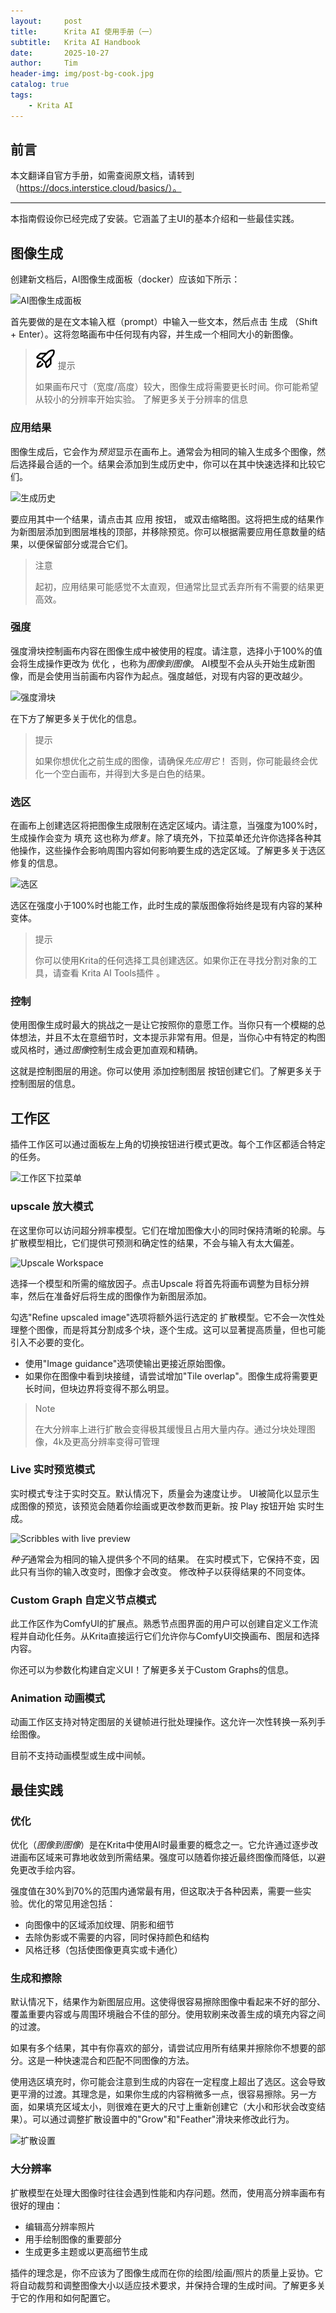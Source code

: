 ```yaml
---
layout:     post
title:      Krita AI 使用手册（一）
subtitle:   Krita AI Handbook
date:       2025-10-27
author:     Tim
header-img: img/post-bg-cook.jpg
catalog: true
tags:
    - Krita AI
---
```


## 前言

本文翻译自官方手册，如需查阅原文档，请转到（https://docs.interstice.cloud/basics/）。

---

本指南假设你已经完成了安装。它涵盖了主UI的基本介绍和一些最佳实践。

## 图像生成

创建新文档后，AI图像生成面板（docker）应该如下所示：

![AI图像生成面板](https://docs.interstice.cloud/_astro/generation-docker.Cwwncv1X_Z22EAIw.webp)

首先要做的是在文本输入框（prompt）中输入一些文本，然后点击 生成 （Shift + Enter）。这将忽略画布中任何现有内容，并生成一个相同大小的新图像。

> ![提示](https://raw.githubusercontent.com/freewithyou/freewithyou.github.io/master/img/Tip.svg) 提示
> 
> 如果画布尺寸（宽度/高度）较大，图像生成将需要更长时间。你可能希望从较小的分辨率开始实验。 了解更多关于分辨率的信息

### 应用结果

图像生成后，它会作为*预览*显示在画布上。通常会为相同的输入生成多个图像，然后选择最合适的一个。结果会添加到生成历史中，你可以在其中快速选择和比较它们。

![生成历史](https://docs.interstice.cloud/_astro/generation-history.cCeBQZxm_2rOnca.webp)

要应用其中一个结果，请点击其 应用 按钮， 或双击缩略图。这将把生成的结果作为新图层添加到图层堆栈的顶部，并移除预览。你可以根据需要应用任意数量的结果，以便保留部分或混合它们。

> 注意
> 
> 起初，应用结果可能感觉不太直观，但通常比显式丢弃所有不需要的结果更高效。

### 强度

强度滑块控制画布内容在图像生成中被使用的程度。请注意，选择小于100%的值会将生成操作更改为 优化 ，也称为*图像到图像*。 AI模型不会从头开始生成新图像，而是会使用当前画布内容作为起点。强度越低，对现有内容的更改越少。

![强度滑块](https://docs.interstice.cloud/_astro/strength-slider.BZz0yTJw_ZdknNI.webp)

在下方了解更多关于优化的信息。

> 提示
> 
> 如果你想优化之前生成的图像，请确保*先应用它*！ 否则，你可能最终会优化一个空白画布，并得到大多是白色的结果。

### 选区

在画布上创建选区将把图像生成限制在选定区域内。请注意，当强度为100%时，生成操作会变为 填充 这也称为*修复*。除了填充外，下拉菜单还允许你选择各种其他操作，这些操作会影响周围内容如何影响要生成的选定区域。了解更多关于选区修复的信息。

![选区](https://docs.interstice.cloud/_astro/selections.BzFeHP9k_Ip1D3.webp)

选区在强度小于100%时也能工作，此时生成的蒙版图像将始终是现有内容的某种变体。

> 提示
> 
> 你可以使用Krita的任何选择工具创建选区。如果你正在寻找分割对象的工具，请查看 Krita AI Tools插件 。

### 控制

使用图像生成时最大的挑战之一是让它按照你的意愿工作。当你只有一个模糊的总体想法，并且不太在意细节时，文本提示非常有用。但是，当你心中有特定的构图或风格时，通过*图像*控制生成会更加直观和精确。

这就是控制图层的用途。你可以使用 添加控制图层 按钮创建它们。了解更多关于控制图层的信息。

## 工作区

插件工作区可以通过面板左上角的切换按钮进行模式更改。每个工作区都适合特定的任务。

![工作区下拉菜单](https://docs.interstice.cloud/_astro/workspaces-dropdown.DwwTYEEu_e0FCt.webp)

### upscale 放大模式

在这里你可以访问超分辨率模型。它们在增加图像大小的同时保持清晰的轮廓。与扩散模型相比，它们提供可预测和确定性的结果，不会与输入有太大偏差。

![Upscale Workspace](https://docs.interstice.cloud/_astro/upscale-workspace.DPIU2Zpf_1AEF6j.webp)

选择一个模型和所需的缩放因子。点击Upscale 将首先将画布调整为目标分辨率，然后在准备好后将生成的图像作为新图层添加。

勾选"Refine upscaled image"选项将额外运行选定的 扩散模型。它不会一次性处理整个图像，而是将其分割成多个块，逐个生成。这可以显著提高质量，但也可能引入不必要的变化。

+   使用"Image guidance"选项使输出更接近原始图像。
+   如果你在图像中看到块接缝，请尝试增加"Tile overlap"。图像生成将需要更长时间，但块边界将变得不那么明显。

> Note
> 
> 在大分辨率上进行扩散会变得极其缓慢且占用大量内存。通过分块处理图像，4k及更高分辨率变得可管理

### Live 实时预览模式

实时模式专注于实时交互。默认情况下，质量会为速度让步。 UI被简化以显示生成图像的预览，该预览会随着你绘画或更改参数而更新。按 Play 按钮开始 实时生成。

![Scribbles with live preview](https://docs.interstice.cloud/_astro/live-sketch.C4nQmhTD_Z2677Cu.webp)

*种子*通常会为相同的输入提供多个不同的结果。 在实时模式下，它保持不变，因此只有当你的输入改变时，图像才会改变。 修改种子以获得结果的不同变体。

### Custom Graph 自定义节点模式

此工作区作为ComfyUI的扩展点。熟悉节点图界面的用户可以创建自定义工作流程并自动化任务。从Krita直接运行它们允许你与ComfyUI交换画布、图层和选择内容。

你还可以为参数化构建自定义UI！了解更多关于Custom Graphs的信息。

### Animation 动画模式

动画工作区支持对特定图层的关键帧进行批处理操作。这允许一次性转换一系列手绘图像。

目前不支持动画模型或生成中间帧。

## 最佳实践

### 优化

优化（*图像到图像*）是在Krita中使用AI时最重要的概念之一。它允许通过逐步改进画布区域来可靠地收敛到所需结果。强度可以随着你接近最终图像而降低，以避免更改手绘内容。

强度值在30%到70%的范围内通常最有用，但这取决于各种因素，需要一些实验。优化的常见用途包括：

+   向图像中的区域添加纹理、阴影和细节
+   去除伪影或不需要的内容，同时保持颜色和结构
+   风格迁移（包括使图像更真实或卡通化）

### 生成和擦除

默认情况下，结果作为新图层应用。这使得很容易擦除图像中看起来不好的部分、覆盖重要内容或与周围环境融合不佳的部分。使用软刷来改善生成的填充内容之间的过渡。

如果有多个结果，其中有你喜欢的部分，请尝试应用所有结果并擦除你不想要的部分。这是一种快速混合和匹配不同图像的方法。

使用选区填充时，你可能会注意到生成的内容在一定程度上超出了选区。这会导致更平滑的过渡。其理念是，如果你生成的内容稍微多一点，很容易擦除。另一方面，如果填充区域太小，则很难在更大的尺寸上重新创建它（大小和形状会改变结果）。可以通过调整扩散设置中的"Grow"和"Feather"滑块来修改此行为。

![扩散设置](https://docs.interstice.cloud/_astro/diffusion-settings.Cmg7nGXz_2i1KKp.webp)

### 大分辨率

扩散模型在处理大图像时往往会遇到性能和内存问题。然而，使用高分辨率画布有很好的理由：

+   编辑高分辨率照片
+   用手绘制图像的重要部分
+   生成更多主题或以更高细节生成

插件的理念是，你不应该为了图像生成而在你的绘图/绘画/照片的质量上妥协。它 将自动裁剪和调整图像大小以适应技术要求，并保持合理的生成时间。了解更多关于它的作用和如何配置它。
